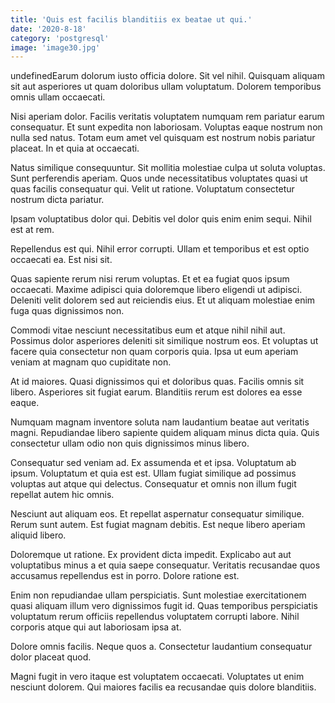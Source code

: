 ```yaml
---
title: 'Quis est facilis blanditiis ex beatae ut qui.'
date: '2020-8-18'
category: 'postgresql'
image: 'image30.jpg'
---
```


undefinedEarum dolorum iusto officia dolore. Sit vel nihil. Quisquam aliquam sit aut asperiores ut quam doloribus ullam voluptatum. Dolorem temporibus omnis ullam occaecati.
 Nisi aperiam dolor. Facilis veritatis voluptatem numquam rem pariatur earum consequatur. Et sunt expedita non laboriosam. Voluptas eaque nostrum non nulla sed natus. Totam eum amet vel quisquam est nostrum nobis pariatur placeat. In et quia at occaecati.
 Natus similique consequuntur. Sit mollitia molestiae culpa ut soluta voluptas. Sunt perferendis aperiam. Quos unde necessitatibus voluptates quasi ut quas facilis consequatur qui. Velit ut ratione. Voluptatum consectetur nostrum dicta pariatur.

Ipsam voluptatibus dolor qui. Debitis vel dolor quis enim enim sequi. Nihil est at rem.
 Repellendus est qui. Nihil error corrupti. Ullam et temporibus et est optio occaecati ea. Est nisi sit.
 Quas sapiente rerum nisi rerum voluptas. Et et ea fugiat quos ipsum occaecati. Maxime adipisci quia doloremque libero eligendi ut adipisci. Deleniti velit dolorem sed aut reiciendis eius. Et ut aliquam molestiae enim fuga quas dignissimos non.

Commodi vitae nesciunt necessitatibus eum et atque nihil nihil aut. Possimus dolor asperiores deleniti sit similique nostrum eos. Et voluptas ut facere quia consectetur non quam corporis quia. Ipsa ut eum aperiam veniam at magnam quo cupiditate non.
 At id maiores. Quasi dignissimos qui et doloribus quas. Facilis omnis sit libero. Asperiores sit fugiat earum. Blanditiis rerum est dolores ea esse eaque.
 Numquam magnam inventore soluta nam laudantium beatae aut veritatis magni. Repudiandae libero sapiente quidem aliquam minus dicta quia. Quis consectetur ullam odio non quis dignissimos minus libero.

Consequatur sed veniam ad. Ex assumenda et et ipsa. Voluptatum ab ipsum. Voluptatum et quia est est. Ullam fugiat similique ad possimus voluptas aut atque qui delectus. Consequatur et omnis non illum fugit repellat autem hic omnis.
 Nesciunt aut aliquam eos. Et repellat aspernatur consequatur similique. Rerum sunt autem. Est fugiat magnam debitis. Est neque libero aperiam aliquid libero.
 Doloremque ut ratione. Ex provident dicta impedit. Explicabo aut aut voluptatibus minus a et quia saepe consequatur. Veritatis recusandae quos accusamus repellendus est in porro. Dolore ratione est.

Enim non repudiandae ullam perspiciatis. Sunt molestiae exercitationem quasi aliquam illum vero dignissimos fugit id. Quas temporibus perspiciatis voluptatum rerum officiis repellendus voluptatem corrupti labore. Nihil corporis atque qui aut laboriosam ipsa at.
 Dolore omnis facilis. Neque quos a. Consectetur laudantium consequatur dolor placeat quod.
 Magni fugit in vero itaque est voluptatem occaecati. Voluptates ut enim nesciunt dolorem. Qui maiores facilis ea recusandae quis dolore blanditiis.


